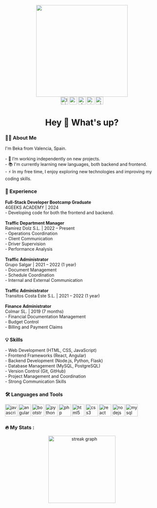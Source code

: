 <div align="center">
  <img height="300" src="https://images.pexels.com/photos/248515/pexels-photo-248515.png?auto=compress&cs=tinysrgb&w=1260&h=750&dpr=1"  />
</div>

<div align="center">
  <img src="https://img.shields.io/static/v1?message=LinkedIn&logo=linkedin&label=&color=0077B5&logoColor=white&labelColor=&style=for-the-badge" height="25" alt="linkedin logo" />
  <img src="https://img.shields.io/static/v1?message=Gmail&logo=gmail&label=&color=D14836&logoColor=white&labelColor=&style=for-the-badge" height="25" alt="gmail logo" />
  <img src="https://img.shields.io/static/v1?message=Slack&logo=slack&label=&color=4A154B&logoColor=white&labelColor=&style=for-the-badge" height="25" alt="slack logo" />
  <img src="https://img.shields.io/static/v1?message=Visual%20Studio%20Marketplace&logo=visualstudio&label=&color=e2165e&logoColor=white&labelColor=&style=for-the-badge" height="25" alt="visualstudio logo" />
  <img src="https://img.shields.io/static/v1?message=Whatsapp&logo=whatsapp&label=&color=25D366&logoColor=white&labelColor=&style=for-the-badge" height="25" alt="whatsapp logo" />
</div>

<h1 align="center">Hey 👋 What's up?</h1>

<h3 align="left">👩‍💻 About Me</h3>
<p align="left">
  I'm Beka from Valencia, Spain.<br><br>
  - 🔭 I’m working independently on new projects.<br>
  - 📚 I'm currently learning new languages, both backend and frontend.<br>
  - ⚡ In my free time, I enjoy exploring new technologies and improving my coding skills.
</p>

<h3 align="left">💼 Experience</h3>
<p align="left">
  <h4 style="margin: 0; font-weight: bold;">Full-Stack Developer Bootcamp Graduate</h4>
  4GEEKS ACADEMY | 2024<br>
  - Developing code for both the frontend and backend.<br><br>
  
  <h4 style="margin: 0; font-weight: bold;">Traffic Department Manager</h4>
  Ramirez Dolz S.L. | 2022 – Present<br>
  - Operations Coordination<br>
  - Client Communication<br>
  - Driver Supervision<br>
  - Performance Analysis<br><br>

  <h4 style="margin: 0; font-weight: bold;">Traffic Administrator</h4>
  Grupo Salgar | 2021 – 2022 (1 year)<br>
  - Document Management<br>
  - Schedule Coordination<br>
  - Internal and External Communication<br><br>

  <h4 style="margin: 0; font-weight: bold;">Traffic Administrator</h4>
  Transitos Costa Este S.L. | 2021 – 2022 (1 year)<br><br>

  <h4 style="margin: 0; font-weight: bold;">Finance Administrator</h4>
  Colmar SL. | 2019 (7 months)<br>
  - Financial Documentation Management<br>
  - Budget Control<br>
  - Billing and Payment Claims
</p>

<h3 align="left">💡 Skills</h3>
<p align="left">
  - Web Development (HTML, CSS, JavaScript)<br>
  - Frontend Frameworks (React, Angular)<br>
  - Backend Development (Node.js, Python, Flask)<br>
  - Database Management (MySQL, PostgreSQL)<br>
  - Version Control (Git, GitHub)<br>
  - Project Management and Coordination<br>
  - Strong Communication Skills
</p>

<h3 align="left">🛠 Languages and Tools</h3>
<div align="left">
  <img src="https://img.shields.io/badge/JavaScript-F7DF1E?logo=javascript&logoColor=black&style=for-the-badge" height="40" alt="javascript logo" />
  <img src="https://cdn.jsdelivr.net/gh/devicons/devicon/icons/angularjs/angularjs-original.svg" height="40" alt="angularjs logo" />
  <img src="https://img.shields.io/badge/Bootstrap-7952B3?logo=bootstrap&logoColor=white&style=for-the-badge" height="40" alt="bootstrap logo" />
  <img src="https://img.shields.io/badge/Python-3776AB?logo=python&logoColor=white&style=for-the-badge" height="40" alt="python logo" />
  <img src="https://img.shields.io/badge/PHP-777BB4?logo=php&logoColor=black&style=for-the-badge" height="40" alt="php logo" />
  <img src="https://img.shields.io/badge/HTML5-E34F26?logo=html5&logoColor=white&style=for-the-badge" height="40" alt="html5 logo" />
  <img src="https://img.shields.io/badge/CSS3-1572B6?logo=css3&logoColor=white&style=for-the-badge" height="40" alt="css3 logo" />
  <img src="https://img.shields.io/badge/React-61DAFB?logo=react&logoColor=black&style=for-the-badge" height="40" alt="react logo" />
  <img src="https://img.shields.io/badge/Node.js-339933?logo=nodedotjs&logoColor=white&style=for-the-badge" height="40" alt="nodejs logo" />
  <img src="https://img.shields.io/badge/MySQL-4479A1?logo=mysql&logoColor=white&style=for-the-badge" height="40" alt="mysql logo" />
</div>

<h3 align="left">🔥 My Stats :</h3>
<div align="center">
  <img src="https://streak-stats.demolab.com?user=bekaxuci&locale=en&mode=daily&theme=dark&hide_border=false&border_radius=5&order=3" height="220" alt="streak graph" />
</div>

